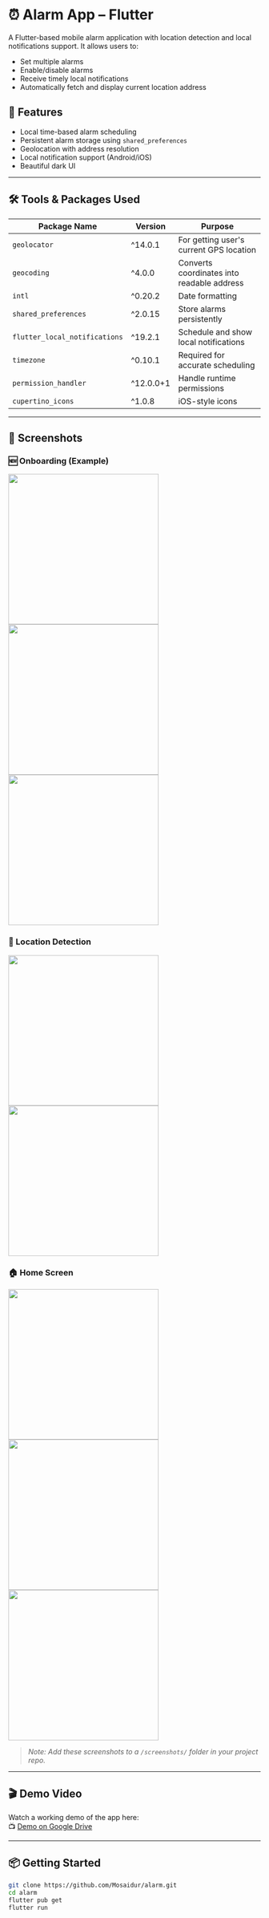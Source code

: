 # ⏰ Alarm App – Flutter

A Flutter-based mobile alarm application with location detection and local notifications support. It allows users to:

- Set multiple alarms
- Enable/disable alarms
- Receive timely local notifications
- Automatically fetch and display current location address

## 📱 Features

- Local time-based alarm scheduling
- Persistent alarm storage using `shared_preferences`
- Geolocation with address resolution
- Local notification support (Android/iOS)
- Beautiful dark UI

---

## 🛠️ Tools & Packages Used

| Package Name               | Version     | Purpose                               |
|---------------------------|-------------|----------------------------------------|
| `geolocator`              | ^14.0.1     | For getting user's current GPS location |
| `geocoding`               | ^4.0.0      | Converts coordinates into readable address |
| `intl`                    | ^0.20.2     | Date formatting                         |
| `shared_preferences`      | ^2.0.15     | Store alarms persistently               |
| `flutter_local_notifications` | ^19.2.1 | Schedule and show local notifications  |
| `timezone`                | ^0.10.1     | Required for accurate scheduling        |
| `permission_handler`      | ^12.0.0+1   | Handle runtime permissions              |
| `cupertino_icons`         | ^1.0.8      | iOS-style icons                         |

---

## 🚀 Screenshots

### 🆕 Onboarding (Example)
<img src="screenshots/1001.jpg" width="300"/> <img src="screenshots/1002.jpg" width="300"/> <img src="screenshots/1003.jpg" width="300"/>

### 📍 Location Detection
<img src="screenshots/1004.jpg" width="300"/> <img src="screenshots/10044.jpg" width="300"/>

### 🏠 Home Screen
<img src="screenshots/1005.jpg" width="300"/> <img src="screenshots/1006.jpg" width="300"/> <img src="screenshots/1007.jpg" width="300"/>

> _Note: Add these screenshots to a `/screenshots/` folder in your project repo._

---

## 🎬 Demo Video

Watch a working demo of the app here:  
📺 [Demo on Google Drive](https://drive.google.com/drive/folders/1F-Il_JmMCw4KTaSgyDxYPmN9sB2Tw8kg?usp=drive_link)

---

## 📦 Getting Started

```bash
git clone https://github.com/Mosaidur/alarm.git
cd alarm
flutter pub get
flutter run
